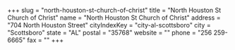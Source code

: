 +++
slug = "north-houston-st-church-of-christ"
title = "North Houston St Church of Christ"
name = "North Houston St Church of Christ"
address = "704 North Houston Street"
cityIndexKey = "city-al-scottsboro"
city = "Scottsboro"
state = "AL"
postal = "35768"
website = ""
phone = "256 259-6665"
fax = ""
+++
